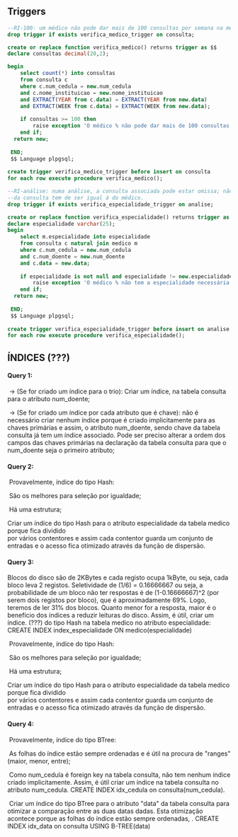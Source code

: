 ## Triggers
```sql
--RI-100: um médico não pode dar mais de 100 consultas por semana na mesma instituição
drop trigger if exists verifica_medico_trigger on consulta;

create or replace function verifica_medico() returns trigger as $$
declare consultas decimal(20,2);

begin
	select count(*) into consultas
	from consulta c
	where c.num_cedula = new.num_cedula
	and c.nome_instituicao = new.nome_instituicao
	and EXTRACT(YEAR from c.data) = EXTRACT(YEAR from new.data)
	and EXTRACT(WEEK from c.data) = EXTRACT(WEEK from new.data);
	
	if consultas >= 100 then
		raise exception 'O médico % não pode dar mais de 100 consultas por semana na mesma instituição.', new.num_cedula;
  	end if;
  return new;
 
 END;
 $$ Language plpgsql;
 
create trigger verifica_medico_trigger before insert on consulta
for each row execute procedure verifica_medico();
```

```sql
--RI-análise: numa análise, a consulta associada pode estar omissa; não estando, a especialidade
--da consulta tem de ser igual à do médico.
drop trigger if exists verifica_especialidade_trigger on analise;

create or replace function verifica_especialidade() returns trigger as $$
declare especialidade varchar(25);
begin
	select m.especialidade into especialidade
	from consulta c natural join medico m
	where c.num_cedula = new.num_cedula
	and c.num_doente = new.num_doente
	and c.data = new.data;
	
	if especialidade is not null and especialidade != new.especialidade then
		raise exception 'O médico % não tem a especialidade necessária para analisar.', new.num_cedula;
  	end if;
  return new;
 
 END;
 $$ Language plpgsql;
 
create trigger verifica_especialidade_trigger before insert on analise
for each row execute procedure verifica_especialidade();
```



## ÍNDICES (???)

#### Query 1:

​	-> (Se for criado um índice para o trio): Criar um índice, na tabela consulta para o atributo num_doente; 

​	-> (Se for criado um índice por cada atributo que é chave): não é necessário criar nenhum índice porque é criado implicitamente para as chaves primárias e assim, o atributo num_doente, sendo chave da tabela consulta já tem um índice associado. Pode ser preciso alterar a ordem dos campos das chaves primárias na declaração da tabela consulta para que o num_doente seja o primeiro atributo;

#### Query 2:

​	Provavelmente, índice do tipo Hash:

​	São os melhores para seleção por igualdade;

​	Há uma estrutura;
 
 Criar um índice do tipo Hash para o atributo especialidade da tabela medico porque fica dividido            
 por vários contentores e assim cada contentor guarda um conjunto de entradas e o acesso fica otimizado 
 através da função de dispersão.

#### Query 3:
Blocos do disco são de 2KBytes e cada registo ocupa 1kByte, ou seja, cada bloco leva 2 registos. Seletividade de (1/6) = 0.16666667 ou seja, a probabilidade de um bloco não ter respostas é de (1-0.16666667)^2 (por serem dois registos por bloco), que é aproximadamente 69%. Logo, teremos de ler 31% dos blocos. Quanto menor for a resposta, maior é o benefício dos índices a reduzir leituras do disco. Assim, é útil, criar um índice.
(???) do tipo Hash na tabela medico no atributo especialidade:
CREATE INDEX index_especialidade ON medico(especialidade)

​	Provavelmente, índice do tipo Hash:

​	São os melhores para seleção por igualdade;

​	Há uma estrutura;
 
 Criar um índice do tipo Hash para o atributo especialidade da tabela medico porque fica dividido            
 por vários contentores e assim cada contentor guarda um conjunto de entradas e o acesso fica otimizado 
 através da função de dispersão.
 
 

#### Query 4:

​	Provavelmente, índice do tipo BTree:

​	As folhas do índice estão sempre ordenadas e é útil na procura de "ranges" (maior, menor, entre);

​	Como num_cedula é foreign key na tabela consulta, não tem nenhum índice criado implicitamente. Assim, é útil criar um índice na tabela consulta no atributo num_cedula. 
CREATE INDEX idx_cedula on consulta(num_cedula).

​	Criar um índice do tipo BTree para o atributo "data" da tabela consulta para otimizar a comparação entre as duas datas dadas. Esta otimização acontece porque as folhas do índice estão sempre ordenadas, .
CREATE INDEX idx_data on consulta USING B-TREE(data)

	
